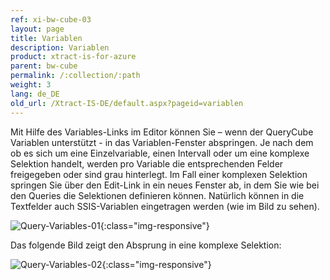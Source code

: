 ```yaml
---
ref: xi-bw-cube-03
layout: page
title: Variablen
description: Variablen
product: xtract-is-for-azure
parent: bw-cube
permalink: /:collection/:path
weight: 3
lang: de_DE
old_url: /Xtract-IS-DE/default.aspx?pageid=variablen
---
```


Mit Hilfe des Variables-Links im Editor können Sie – wenn der QueryCube Variablen unterstützt - in das Variablen-Fenster abspringen. Je nach dem ob es sich um eine Einzelvariable, einen Intervall oder um eine komplexe Selektion handelt, werden pro Variable die entsprechenden Felder freigegeben oder sind grau hinterlegt. Im Fall einer komplexen Selektion springen Sie über den Edit-Link in ein neues Fenster ab, in dem Sie wie bei den Queries die Selektionen definieren können.
Natürlich können in die Textfelder auch SSIS-Variablen eingetragen werden (wie im Bild zu sehen).

![Query-Variables-01](/img/content/Query-Variables-01.png){:class="img-responsive"}


Das folgende Bild zeigt den Absprung in eine komplexe Selektion:

![Query-Variables-02](/img/content/Query-Variables-02.png){:class="img-responsive"}